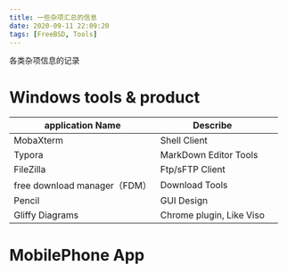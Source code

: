```yaml
---
title: 一些杂项汇总的信息
date: 2020-09-11 22:09:20
tags: [FreeBSD, Tools]
---
```


各类杂项信息的记录


# Windows tools & product

| application Name             | Describe                 |      |
| ---------------------------- | ------------------------ | ---- |
| MobaXterm                    | Shell Client             |      |
| Typora                       | MarkDown Editor Tools    |      |
| FileZilla                    | Ftp/sFTP Client          |      |
| free download manager（FDM） | Download Tools           |      |
| Pencil                       | GUI Design               |      |
| Gliffy Diagrams              | Chrome plugin, Like Viso |      |


# MobilePhone App

